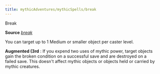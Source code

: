 ```yaml
---
title: mythicAdventures/mythicSpells/break
---
```

Break

**Source** [_break_](advanced/spell_dir/break#_break-)

You can target up to 1 Medium or smaller object per caster level.

**Augmented (3rd** : If you expend two uses of mythic power, target objects gain the broken condition on a successful save and are destroyed on a failed save. This doesn't affect mythic objects or objects held or carried by mythic creatures.

